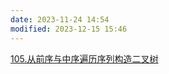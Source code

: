 ```yaml
---
date: 2023-11-24 14:54
modified: 2023-12-15 15:46
---
```

[105.从前序与中序遍历序列构造二叉树](https://leetcode.cn/problems/construct-binary-tree-from-preorder-and-inorder-traversal/)

